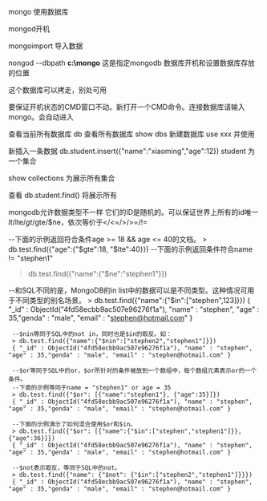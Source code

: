 mongo 使用数据库

mongod开机

mongoimport 导入数据

nongod --dbpath **c:\mongo** 这是指定mongodb 数据库开机和设置数据库存放的位置


这个数据库可以拷走，别处可用

要保证开机状态的CMD窗口不动。新打开一个CMD命令。连接数据库请输入mongo。会自动进入

查看当前所有数据库 db
查看所有数据库 show dbs
新建数据库 use  xxx 并使用

新插入一条数据
db.student.insert({"name":"xiaoming","age":12})
student 为一个集合

show collections 为展示所有集合

查看
db.student.find()
将展示所有

mongodb允许数据类型不一样
它们的ID是随机的。可以保证世界上所有的id唯一
$lt/$lte/$gt/$gte/$ne，依次等价于</<=/>/>=/!=

   --下面的示例返回符合条件age >= 18 && age <= 40的文档。
    > db.test.find({"age":{"$gte":18, "$lte":40}})
 --下面的示例返回条件符合name != "stephen1"
 > db.test.find({"name":{"$ne":"stephen1"}})

 --和SQL不同的是，MongoDB的in list中的数据可以是不同类型。这种情况可用于不同类型的别名场景。
     > db.test.find({"name":{"$in":["stephen",123]}})
     { "_id" : ObjectId("4fd58ecbb9ac507e96276f1a"), "name" : "stephen", "age" : 35,"genda" : "male", "email" : "stephen@hotmail.com" }

     --$nin等同于SQL中的not in，同时也是$in的取反。如：
     > db.test.find({"name":{"$nin":["stephen2","stephen1"]}})
     { "_id" : ObjectId("4fd58ecbb9ac507e96276f1a"), "name" : "stephen", "age" : 35,"genda" : "male", "email" : "stephen@hotmail.com" }

     --$or等同于SQL中的or，$or所针对的条件被放到一个数组中，每个数组元素表示or的一个条件。
     --下面的示例等同于name = "stephen1" or age = 35
     > db.test.find({"$or": [{"name":"stephen1"}, {"age":35}]})
     { "_id" : ObjectId("4fd58ecbb9ac507e96276f1a"), "name" : "stephen", "age" : 35,"genda" : "male", "email" : "stephen@hotmail.com" }

     --下面的示例演示了如何混合使用$or和$in。
     > db.test.find({"$or": [{"name":{"$in":["stephen","stephen1"]}}, {"age":36}]})
     { "_id" : ObjectId("4fd58ecbb9ac507e96276f1a"), "name" : "stephen", "age" : 35,"genda" : "male", "email" : "stephen@hotmail.com" }

     --$not表示取反，等同于SQL中的not。
     > db.test.find({"name": {"$not": {"$in":["stephen2","stephen1"]}}})
     { "_id" : ObjectId("4fd58ecbb9ac507e96276f1a"), "name" : "stephen", "age" : 35,"genda" : "male", "email" : "stephen@hotmail.com" }

